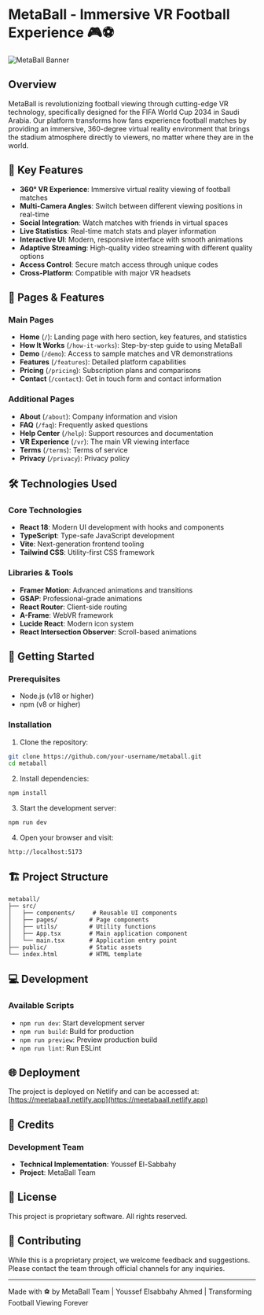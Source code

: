 # MetaBall - Immersive VR Football Experience 🎮⚽

![MetaBall Banner](https://images.unsplash.com/photo-1522778119026-d647f0596c20?ixlib=rb-4.0.3&auto=format&fit=crop&w=1920&q=80)

## Overview

MetaBall is revolutionizing football viewing through cutting-edge VR technology, specifically designed for the FIFA World Cup 2034 in Saudi Arabia. Our platform transforms how fans experience football matches by providing an immersive, 360-degree virtual reality environment that brings the stadium atmosphere directly to viewers, no matter where they are in the world.

## 🌟 Key Features

- **360° VR Experience**: Immersive virtual reality viewing of football matches
- **Multi-Camera Angles**: Switch between different viewing positions in real-time
- **Social Integration**: Watch matches with friends in virtual spaces
- **Live Statistics**: Real-time match stats and player information
- **Interactive UI**: Modern, responsive interface with smooth animations
- **Adaptive Streaming**: High-quality video streaming with different quality options
- **Access Control**: Secure match access through unique codes
- **Cross-Platform**: Compatible with major VR headsets

## 📱 Pages & Features

### Main Pages
- **Home** (`/`): Landing page with hero section, key features, and statistics
- **How It Works** (`/how-it-works`): Step-by-step guide to using MetaBall
- **Demo** (`/demo`): Access to sample matches and VR demonstrations
- **Features** (`/features`): Detailed platform capabilities
- **Pricing** (`/pricing`): Subscription plans and comparisons
- **Contact** (`/contact`): Get in touch form and contact information

### Additional Pages
- **About** (`/about`): Company information and vision
- **FAQ** (`/faq`): Frequently asked questions
- **Help Center** (`/help`): Support resources and documentation
- **VR Experience** (`/vr`): The main VR viewing interface
- **Terms** (`/terms`): Terms of service
- **Privacy** (`/privacy`): Privacy policy

## 🛠 Technologies Used

### Core Technologies
- **React 18**: Modern UI development with hooks and components
- **TypeScript**: Type-safe JavaScript development
- **Vite**: Next-generation frontend tooling
- **Tailwind CSS**: Utility-first CSS framework

### Libraries & Tools
- **Framer Motion**: Advanced animations and transitions
- **GSAP**: Professional-grade animations
- **React Router**: Client-side routing
- **A-Frame**: WebVR framework
- **Lucide React**: Modern icon system
- **React Intersection Observer**: Scroll-based animations

## 🚀 Getting Started

### Prerequisites
- Node.js (v18 or higher)
- npm (v8 or higher)

### Installation

1. Clone the repository:
```bash
git clone https://github.com/your-username/metaball.git
cd metaball
```

2. Install dependencies:
```bash
npm install
```

3. Start the development server:
```bash
npm run dev
```

4. Open your browser and visit:
```
http://localhost:5173
```

## 🏗 Project Structure

```
metaball/
├── src/
│   ├── components/     # Reusable UI components
│   ├── pages/         # Page components
│   ├── utils/         # Utility functions
│   ├── App.tsx        # Main application component
│   └── main.tsx       # Application entry point
├── public/            # Static assets
└── index.html         # HTML template
```

## 💻 Development

### Available Scripts

- `npm run dev`: Start development server
- `npm run build`: Build for production
- `npm run preview`: Preview production build
- `npm run lint`: Run ESLint

## 🌐 Deployment

The project is deployed on Netlify and can be accessed at:
[https://meetabaall.netlify.app](https://meetabaall.netlify.app)

## 👥 Credits

### Development Team
- **Technical Implementation**: Youssef El-Sabbahy
- **Project**: MetaBall Team

## 📄 License

This project is proprietary software. All rights reserved.

## 🤝 Contributing

While this is a proprietary project, we welcome feedback and suggestions. Please contact the team through official channels for any inquiries.

---

Made with ⚽ by MetaBall Team | Youssef Elsabbahy Ahmed | Transforming Football Viewing Forever

